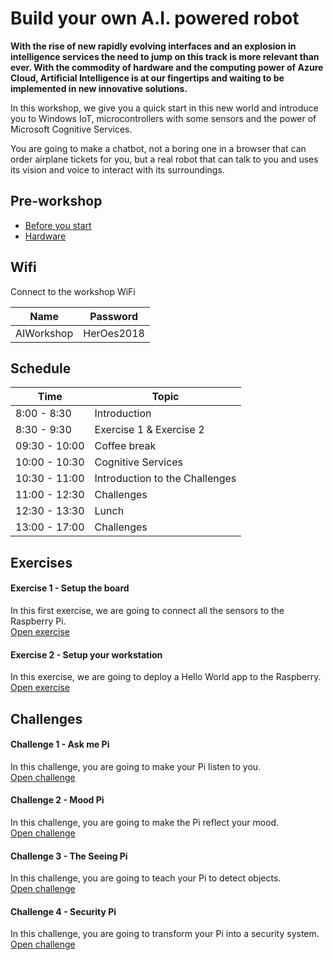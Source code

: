 # Build your own A.I. powered robot
**With the rise of new rapidly evolving interfaces and an explosion in intelligence services the need to jump on this track is more relevant than ever. With the commodity of hardware and the computing power of Azure Cloud, Artificial Intelligence is at our fingertips and waiting to be implemented in new innovative solutions.**

In this workshop, we give you a quick start in this new world and introduce you to Windows IoT, microcontrollers with some sensors and the power of Microsoft Cognitive Services. 

You are going to make a chatbot, not a boring one in a browser that can order airplane tickets for you, but a real robot that can talk to you and uses its vision and voice to interact with its surroundings.

## Pre-workshop
* [Before you start](Before%20the%20workshop.md)
* [Hardware](Hardware.md)

## Wifi
Connect to the workshop WiFi 

| Name | Password |
| --- | --- |
| AIWorkshop | HerOes2018

## Schedule
| Time | Topic |
| --- | --- |
| 8:00 - 8:30 | Introduction
| 8:30 - 9:30 | Exercise 1 & Exercise 2
| 09:30 - 10:00 | Coffee break
| 10:00 - 10:30 | Cognitive Services
| 10:30 - 11:00 | Introduction to the Challenges
| 11:00 - 12:30 | Challenges
| 12:30 - 13:30 | Lunch
| 13:00 - 17:00 | Challenges

## Exercises

#### Exercise 1 - Setup the board
In this first exercise, we are going to connect all the sensors to the Raspberry Pi.   
[Open exercise](Exercise%201/readme.md)

#### Exercise 2 - Setup your workstation
In this exercise, we are going to deploy a Hello World app to the Raspberry.   
[Open exercise](Exercise%202/readme.md)

## Challenges

#### Challenge 1 - Ask me Pi
In this challenge, you are going to make your Pi listen to you.     
[Open challenge](Challenge%201/readme.md)

#### Challenge 2 - Mood Pi
In this challenge, you are going to make the Pi reflect your mood.    
[Open challenge](Challenge%202/readme.md)

#### Challenge 3 - The Seeing Pi
In this challenge, you are going to teach your Pi to detect objects.    
[Open challenge](Challenge%203/readme.md)

#### Challenge 4 - Security Pi
In this challenge, you are going to transform your Pi into a security system.    
[Open challenge](Challenge%204/readme.md)
